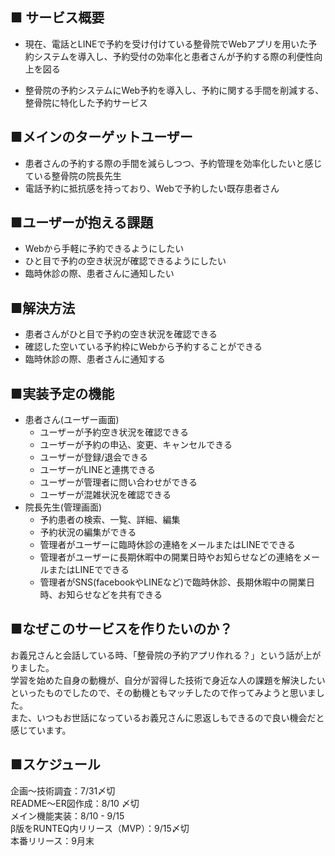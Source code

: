 ## ■ サービス概要
- 現在、電話とLINEで予約を受け付けている整骨院でWebアプリを用いた予約システムを導入し、予約受付の効率化と患者さんが予約する際の利便性向上を図る

- 整骨院の予約システムにWeb予約を導入し、予約に関する手間を削減する、整骨院に特化した予約サービス

## ■メインのターゲットユーザー
- 患者さんの予約する際の手間を減らしつつ、予約管理を効率化したいと感じている整骨院の院長先生
- 電話予約に抵抗感を持っており、Webで予約したい既存患者さん

## ■ユーザーが抱える課題
- Webから手軽に予約できるようにしたい
- ひと目で予約の空き状況が確認できるようにしたい
- 臨時休診の際、患者さんに通知したい

## ■解決方法
- 患者さんがひと目で予約の空き状況を確認できる
- 確認した空いている予約枠にWebから予約することができる
- 臨時休診の際、患者さんに通知する

## ■実装予定の機能
- 患者さん(ユーザー画面)
  - ユーザーが予約空き状況を確認できる
  - ユーザーが予約の申込、変更、キャンセルできる
  - ユーザーが登録/退会できる
  - ユーザーがLINEと連携できる
  - ユーザーが管理者に問い合わせができる
  - ユーザーが混雑状況を確認できる
- 院長先生(管理画面)
  - 予約患者の検索、一覧、詳細、編集
  - 予約状況の編集ができる
  - 管理者がユーザーに臨時休診の連絡をメールまたはLINEでできる
  - 管理者がユーザーに長期休暇中の開業日時やお知らせなどの連絡をメールまたはLINEでできる
  - 管理者がSNS(facebookやLINEなど)で臨時休診、長期休暇中の開業日時、お知らせなどを共有できる

## ■なぜこのサービスを作りたいのか？
お義兄さんと会話している時、「整骨院の予約アプリ作れる？」という話が上がりました。  
学習を始めた自身の動機が、自分が習得した技術で身近な人の課題を解決したいといったものでしたので、その動機ともマッチしたので作ってみようと思いました。  
また、いつもお世話になっているお義兄さんに恩返しもできるので良い機会だと感じています。

## ■スケジュール
企画〜技術調査：7/31〆切  
README〜ER図作成：8/10 〆切  
メイン機能実装：8/10 - 9/15  
β版をRUNTEQ内リリース（MVP）：9/15〆切  
本番リリース：9月末

